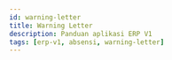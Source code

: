 ```yaml
---
id: warning-letter
title: Warning Letter
description: Panduan aplikasi ERP V1
tags: [erp-v1, absensi, warning-letter]
---
```

